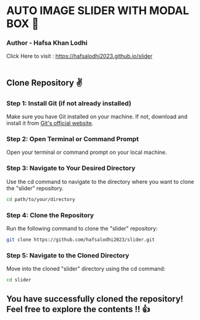 # AUTO IMAGE SLIDER WITH MODAL BOX 🎉
### Author - Hafsa Khan Lodhi
Click Here to visit : https://hafsalodhi2023.github.io/slider<br><br>
## Clone Repository ✌
### Step 1: Install Git (if not already installed)
Make sure you have Git installed on your machine. If not, download and install it from <a href="https://git-scm.com/" >Git's official website</a>.
### Step 2: Open Terminal or Command Prompt
Open your terminal or command prompt on your local machine.
### Step 3: Navigate to Your Desired Directory
Use the cd command to navigate to the directory where you want to clone the "slider" repository.
```bash
cd path/to/your/directory
```
### Step 4: Clone the Repository
Run the following command to clone the "slider" repository:
```bash
git clone https://github.com/hafsalodhi2023/slider.git
```
### Step 5: Navigate to the Cloned Directory
Move into the cloned "slider" directory using the cd command:
```bash
cd slider
```

## You have successfully cloned the repository! Feel free to explore the contents !! 👍
